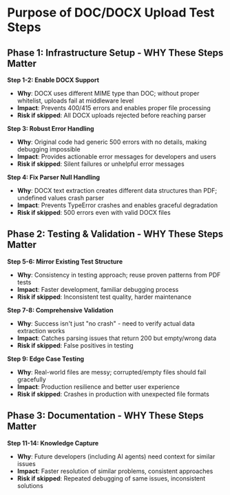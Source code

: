 # Purpose of DOC/DOCX Upload Test Steps

## Phase 1: Infrastructure Setup - WHY These Steps Matter

**Step 1-2: Enable DOCX Support**
- **Why**: DOCX uses different MIME type than DOC; without proper whitelist, uploads fail at middleware level
- **Impact**: Prevents 400/415 errors and enables proper file processing
- **Risk if skipped**: All DOCX uploads rejected before reaching parser

**Step 3: Robust Error Handling**
- **Why**: Original code had generic 500 errors with no details, making debugging impossible
- **Impact**: Provides actionable error messages for developers and users
- **Risk if skipped**: Silent failures or unhelpful error messages

**Step 4: Fix Parser Null Handling**
- **Why**: DOCX text extraction creates different data structures than PDF; undefined values crash parser
- **Impact**: Prevents TypeError crashes and enables graceful degradation
- **Risk if skipped**: 500 errors even with valid DOCX files

## Phase 2: Testing & Validation - WHY These Steps Matter

**Step 5-6: Mirror Existing Test Structure**
- **Why**: Consistency in testing approach; reuse proven patterns from PDF tests
- **Impact**: Faster development, familiar debugging process
- **Risk if skipped**: Inconsistent test quality, harder maintenance

**Step 7-8: Comprehensive Validation**
- **Why**: Success isn't just "no crash" - need to verify actual data extraction works
- **Impact**: Catches parsing issues that return 200 but empty/wrong data
- **Risk if skipped**: False positives in testing

**Step 9: Edge Case Testing**
- **Why**: Real-world files are messy; corrupted/empty files should fail gracefully
- **Impact**: Production resilience and better user experience
- **Risk if skipped**: Crashes in production with unexpected file formats

## Phase 3: Documentation - WHY These Steps Matter

**Step 11-14: Knowledge Capture**
- **Why**: Future developers (including AI agents) need context for similar issues
- **Impact**: Faster resolution of similar problems, consistent approaches
- **Risk if skipped**: Repeated debugging of same issues, inconsistent solutions
